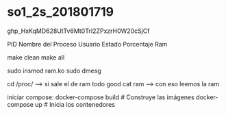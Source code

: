 # so1_2s_201801719

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


PID
Nombre del Proceso
Usuario
Estado
Porcentaje Ram


make clean
make all
 
sudo insmod ram.ko
sudo dmesg

cd /proc/   --> si sale el de ram todo good
cat ram  --> con eso leemos la ram


iniciar compose: 
docker-compose build   # Construye las imágenes
docker-compose up      # Inicia los contenedores
